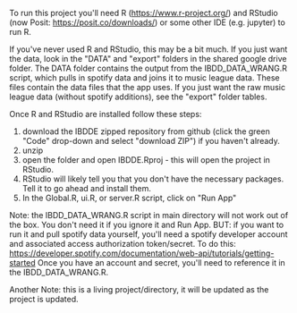 To run this project you'll need R (https://www.r-project.org/) and RStudio (now Posit: https://posit.co/downloads/) or some other IDE (e.g. jupyter) to run R.

If you've never used R and RStudio, this may be a bit much. If you just want the data, look in the "DATA" and "export" folders in the shared google drive folder. The DATA folder contains the output from the IBDD_DATA_WRANG.R script, which pulls in spotify data and joins it to music league data. These files contain the data files that the app uses. If you just want the raw music league data (without spotify additions), see the "export" folder tables. 

Once R and RStudio are installed follow these steps: 

1. download the IBDDE zipped repository from github (click the green "Code" drop-down and select "download ZIP") if you haven't already.
2. unzip
3. open the folder and open IBDDE.Rproj - this will open the project in RStudio.
4. RStudio will likely tell you that you don't have the necessary packages. Tell it to go ahead and install them.
5. In the Global.R, ui.R, or  server.R script, click on "Run App" 

Note: the IBDD_DATA_WRANG.R script in main directory will not work out of the box. You don't need it if you ignore it and Run App. 
  BUT: if you want to run it and pull spotify data yourself, you'll need a spotify developer account and associated access authorization token/secret.
  To do this: https://developer.spotify.com/documentation/web-api/tutorials/getting-started
  Once you have an account and secret, you'll need to reference it in the IBDD_DATA_WRANG.R. 

Another Note: this is a living project/directory, it will be updated as the project is updated.  


